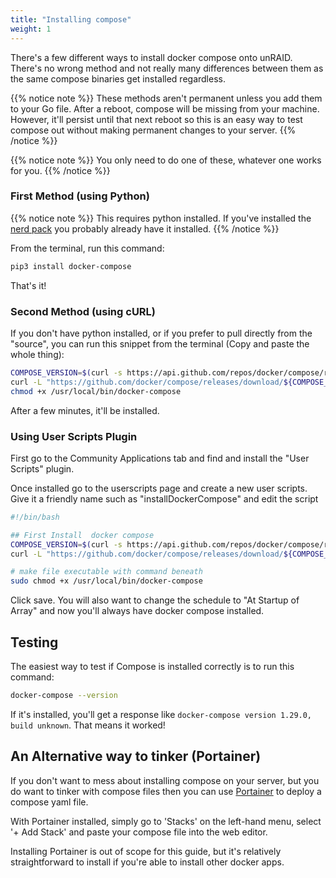 ```yaml
---
title: "Installing compose"
weight: 1
---
```


There's a few different ways to install docker compose onto unRAID. There's no wrong method and not really many differences between them as the same compose binaries get installed regardless.

{{% notice note %}}
These methods aren't permanent unless you add them to your Go file. After a reboot, compose will be missing from your machine. However, it'll persist until that next reboot so this is an easy way to test compose out without making permanent changes to your server.
{{% /notice %}}

{{% notice note %}}
You only need to do one of these, whatever one works for you.
{{% /notice %}}

### First Method (using Python)

{{% notice note %}}
This requires python installed. If you've installed the [nerd pack](https://forums.unraid.net/topic/35866-unraid-6-nerdpack-cli-tools-iftop-iotop-screen-kbd-etc/) you probably already have it installed.
{{% /notice %}}

From the terminal, run this command:
```bash
pip3 install docker-compose
```

That's it!

### Second Method (using cURL)

If you don't have python installed, or if you prefer to pull directly from the "source", you can run this snippet from the terminal (Copy and paste the whole thing):

```bash
COMPOSE_VERSION=$(curl -s https://api.github.com/repos/docker/compose/releases/latest | grep 'tag_name' | cut -d\" -f4)
curl -L "https://github.com/docker/compose/releases/download/${COMPOSE_VERSION}/docker-compose-$(uname -s)-$(uname -m)" -o /usr/local/bin/docker-compose 
chmod +x /usr/local/bin/docker-compose
```

After a few minutes, it'll be installed.

### Using User Scripts Plugin

First go to the Community Applications tab and find and install the "User Scripts" plugin.

Once installed go to the userscripts page and create a new user scripts. Give it a friendly name such as "installDockerCompose" and edit the script

```bash
#!/bin/bash

## First Install  docker compose 
COMPOSE_VERSION=$(curl -s https://api.github.com/repos/docker/compose/releases/latest | grep 'tag_name' | cut -d\" -f4)
curl -L "https://github.com/docker/compose/releases/download/${COMPOSE_VERSION}/docker-compose-$(uname -s)-$(uname -m)" -o /usr/local/bin/docker-compose 

# make file executable with command beneath
sudo chmod +x /usr/local/bin/docker-compose
```

Click save. You will also want to change the schedule to "At Startup of Array" and now you'll always have docker compose installed.

## Testing

The easiest way to test if Compose is installed correctly is to run this command:
```bash
docker-compose --version
```
If it's installed, you'll get a response like `docker-compose version 1.29.0, build unknown`. That means it worked!

## An Alternative way to tinker (Portainer)

If you don't want to mess about installing compose on your server, but you do want to tinker with compose files then you can use [Portainer](https://www.portainer.io/) to deploy a compose yaml file. 

With Portainer installed, simply go to 'Stacks' on the left-hand menu, select '+ Add Stack' and paste your compose file into the web editor.

Installing Portainer is out of scope for this guide, but it's relatively straightforward to install if you're able to install other docker apps.
